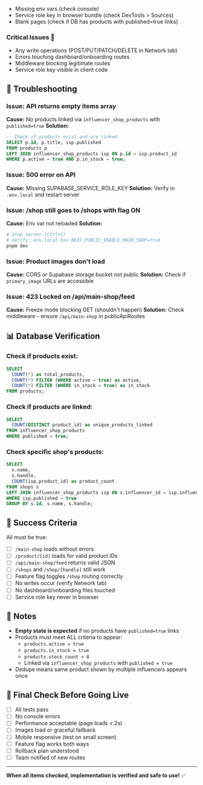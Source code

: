 - Missing env vars (check console)
- Service role key in browser bundle (check DevTools > Sources)
- Blank pages (check if DB has products with published=true links)

### Critical Issues 🚨
- Any write operations (POST/PUT/PATCH/DELETE in Network tab)
- Errors touching dashboard/onboarding routes
- Middleware blocking legitimate routes
- Service role key visible in client code

## 🔧 Troubleshooting

### Issue: API returns empty items array
**Cause:** No products linked via `influencer_shop_products` with `published=true`
**Solution:** 
```sql
-- Check if products exist and are linked
SELECT p.id, p.title, isp.published 
FROM products p
LEFT JOIN influencer_shop_products isp ON p.id = isp.product_id
WHERE p.active = true AND p.in_stock = true;
```

### Issue: 500 error on API
**Cause:** Missing SUPABASE_SERVICE_ROLE_KEY
**Solution:** Verify in `.env.local` and restart server

### Issue: /shop still goes to /shops with flag ON
**Cause:** Env var not reloaded
**Solution:** 
```powershell
# Stop server (Ctrl+C)
# Verify .env.local has NEXT_PUBLIC_ENABLE_MAIN_SHOP=true
pnpm dev
```

### Issue: Product images don't load
**Cause:** CORS or Supabase storage bucket not public
**Solution:** Check if `primary_image` URLs are accessible

### Issue: 423 Locked on /api/main-shop/feed
**Cause:** Freeze mode blocking GET (shouldn't happen)
**Solution:** Check middleware - ensure `/api/main-shop` in publicApiRoutes

## 📊 Database Verification

### Check if products exist:
```sql
SELECT 
  COUNT(*) as total_products,
  COUNT(*) FILTER (WHERE active = true) as active,
  COUNT(*) FILTER (WHERE in_stock = true) as in_stock
FROM products;
```

### Check if products are linked:
```sql
SELECT 
  COUNT(DISTINCT product_id) as unique_products_linked
FROM influencer_shop_products
WHERE published = true;
```

### Check specific shop's products:
```sql
SELECT 
  s.name,
  s.handle,
  COUNT(isp.product_id) as product_count
FROM shops s
LEFT JOIN influencer_shop_products isp ON s.influencer_id = isp.influencer_id
WHERE isp.published = true
GROUP BY s.id, s.name, s.handle;
```

## 🎯 Success Criteria

All must be true:
- [ ] `/main-shop` loads without errors
- [ ] `/product/[id]` loads for valid product IDs
- [ ] `/api/main-shop/feed` returns valid JSON
- [ ] `/shops` and `/shop/[handle]` still work
- [ ] Feature flag toggles `/shop` routing correctly
- [ ] No writes occur (verify Network tab)
- [ ] No dashboard/onboarding files touched
- [ ] Service role key never in browser

## 📝 Notes

- **Empty state is expected** if no products have `published=true` links
- Products must meet ALL criteria to appear:
  - `products.active = true`
  - `products.in_stock = true`
  - `products.stock_count > 0`
  - Linked via `influencer_shop_products` with `published = true`
- Dedupe means same product shown by multiple influencers appears once

## 🚦 Final Check Before Going Live

- [ ] All tests pass
- [ ] No console errors
- [ ] Performance acceptable (page loads < 2s)
- [ ] Images load or graceful fallback
- [ ] Mobile responsive (test on small screen)
- [ ] Feature flag works both ways
- [ ] Rollback plan understood
- [ ] Team notified of new routes

---

**When all items checked, implementation is verified and safe to use!** ✅
